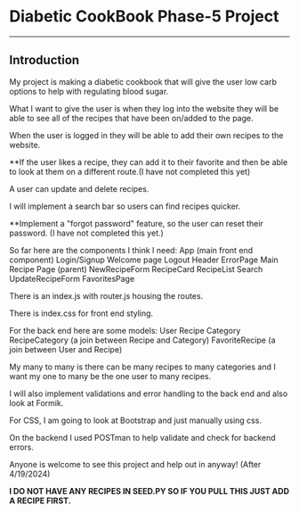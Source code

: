 # Diabetic CookBook Phase-5 Project
---

## Introduction

My project is making a diabetic cookbook that will give the user low carb options to help with regulating blood sugar.

What I want to give the user is when they log into the website they will be able to see all of the recipes that have been on/added to the page.

When the user is logged in they will be able to add their own recipes to the website.

**If the user likes a recipe, they can add it to their favorite and then be able to look at them on a different route.(I have not completed this yet)

A user can update and delete recipes.

I will implement a search bar so users can find recipes quicker.

**Implement a "forgot password" feature, so the user can reset their password. (I have not completed this yet.)



So far here are the components I think I need:
App (main front end component)
Login/Signup Welcome page
Logout
Header
ErrorPage
Main Recipe Page (parent)
NewRecipeForm
RecipeCard
RecipeList
Search
UpdateRecipeForm
FavoritesPage

There is an index.js with router.js housing the routes.

There is index.css for front end styling.



For the back end here are some models:
User 
Recipe
Category
RecipeCategory (a join between Recipe and Category)
FavoriteRecipe (a join between User and Recipe)


My many to many is there can be many recipes to many categories and I want my one to many be the one user to many recipes.

I will also implement validations and error handling to the back end and also look at Formik.

For CSS, I am going to look at Bootstrap and just manually using css.

On the backend I used POSTman to help validate and check for backend errors.

Anyone is welcome to see this project and help out in anyway!  (After 4/19/2024)

**I DO NOT HAVE ANY RECIPES IN SEED.PY SO IF YOU PULL THIS JUST ADD A RECIPE FIRST.**



